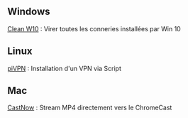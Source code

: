## Windows

[Clean W10](https://gist.github.com/alirobe/7f3b34ad89a159e6daa1) :
Virer toutes les conneries installées par Win 10

## Linux

[piVPN](https://www.pivpn.io/) : Installation d'un VPN via Script

## Mac

[CastNow](https://github.com/xat/castnow) : Stream MP4 directement vers
le ChromeCast
